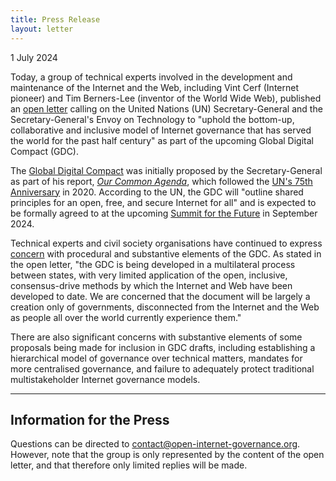 ```yaml
---
title: Press Release
layout: letter
---
```


1 July 2024

Today, a group of technical experts involved in the development and maintenance of the Internet and the Web, including Vint Cerf (Internet pioneer) and Tim Berners-Lee (inventor of the World Wide Web), published an [open letter](/letter) calling on the United Nations (UN) Secretary-General and the Secretary-General's Envoy on Technology to "uphold the bottom-up, collaborative and inclusive model of Internet governance that has served the world for the past half century" as part of the upcoming Global Digital Compact (GDC).

The [Global Digital Compact](https://www.un.org/techenvoy/global-digital-compact) was initially proposed by the Secretary-General as part of his report, _[Our Common Agenda](https://www.un.org/en/common-agenda)_, which followed the [UN's 75th Anniversary](https://www.un.org/en/un75) in 2020. According to the UN, the GDC will "outline shared principles for an open, free, and secure Internet for all" and is expected to be formally agreed to at the upcoming [Summit for the Future](https://www.un.org/en/summit-of-the-future) in September 2024.

Technical experts and civil society organisations have continued to express [concern](https://www.un.org/techenvoy/global-digital-compact/submissions) with procedural and substantive elements of the GDC. As stated in the open letter, "the GDC is being developed in a multilateral process between states, with very limited application of the open, inclusive, consensus-drive methods by which the Internet and Web have been developed to date. We are concerned that the document will be largely a creation only of governments, disconnected from the Internet and the Web as people all over the world currently experience them."

There are also significant concerns with substantive elements of some proposals being made for inclusion in GDC drafts, including establishing a hierarchical model of governance over technical matters, mandates for more centralised governance, and failure to adequately protect traditional multistakeholder Internet governance models.

***

## Information for the Press

Questions can be directed to contact@open-internet-governance.org. However, note that the group is only represented by the content of the open letter, and that therefore only limited replies will be made.

